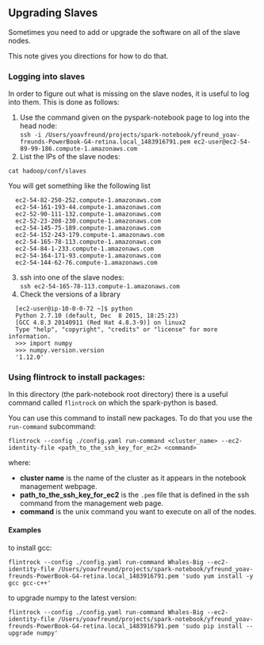 ## Upgrading Slaves
Sometimes you need to add or upgrade the software on all of the slave
nodes.

This note gives you directions for how to do that.

### Logging into slaves

In order to figure out what is missing on the slave nodes, it is
useful to log into them. This is done as follows:

1. Use the command given on the pyspark-notebook page to log into the head node:  
   ```ssh -i /Users/yoavfreund/projects/spark-notebook/yfreund_yoav-freunds-PowerBook-G4-retina.local_1483916791.pem ec2-user@ec2-54-89-99-186.compute-1.amazonaws.com```
2. List the IPs of the slave nodes:  
```
cat hadoop/conf/slaves
```  
You will get something like the following list
```
  ec2-54-82-250-252.compute-1.amazonaws.com  
  ec2-54-161-193-44.compute-1.amazonaws.com  
  ec2-52-90-111-132.compute-1.amazonaws.com  
  ec2-52-23-208-230.compute-1.amazonaws.com  
  ec2-54-145-75-189.compute-1.amazonaws.com  
  ec2-54-152-243-179.compute-1.amazonaws.com  
  ec2-54-165-78-113.compute-1.amazonaws.com  
  ec2-54-84-1-233.compute-1.amazonaws.com  
  ec2-54-164-171-93.compute-1.amazonaws.com  
  ec2-54-144-62-76.compute-1.amazonaws.com  
```
3. ssh into one of the slave nodes:  
```ssh ec2-54-165-78-113.compute-1.amazonaws.com```
4. Check the versions of a library  
```
  [ec2-user@ip-10-0-0-72 ~]$ python
  Python 2.7.10 (default, Dec  8 2015, 18:25:23)
  [GCC 4.8.3 20140911 (Red Hat 4.8.3-9)] on linux2
  Type "help", "copyright", "credits" or "license" for more information.
  >>> import numpy
  >>> numpy.version.version
  '1.12.0'
```

### Using flintrock to install packages:
In this directory (the park-notebook root directory) there is a useful command called `flintrock` on which 
the spark-python is based.

You can use this command to install new packages. To do that you use the `run-command` subcommand:

```
flintrock --config ./config.yaml run-command <cluster_name> --ec2-identity-file <path_to_the_ssh_key_for_ec2> <command>
```
where:

* **cluster name** is the name of the cluster as it appears in the notebook management webpage.
* **path_to_the_ssh_key_for_ec2** is the `.pem` file that is defined in the ssh command from the management web page.
* **command** is the unix command you want to execute on all of the nodes.

#### Examples

to install gcc:
```
flintrock --config ./config.yaml run-command Whales-Big --ec2-identity-file /Users/yoavfreund/projects/spark-notebook/yfreund_yoav-freunds-PowerBook-G4-retina.local_1483916791.pem 'sudo yum install -y gcc gcc-c++'
```

to upgrade numpy to the latest version:

```
flintrock --config ./config.yaml run-command Whales-Big --ec2-identity-file /Users/yoavfreund/projects/spark-notebook/yfreund_yoav-freunds-PowerBook-G4-retina.local_1483916791.pem 'sudo pip install --upgrade numpy'
```

